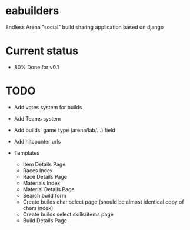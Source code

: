 # eabuilders

Endless Arena "social" build sharing application based on django

# Current status

- 80% Done for v0.1

# TODO

- Add votes system for builds
- Add Teams system
- Add builds' game type (arena/lab/...) field
- Add hitcounter urls

- Templates

  - Item Details Page
  - Races Index
  - Race Details Page
  - Materials Index
  - Material Details Page
  - Search build form
  - Create builds char select page (should be almost identical copy of chars index)
  - Create builds select skills/items page
  - Build Details Page
